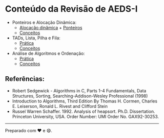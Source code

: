 # Conteúdo da Revisão de AEDS-I
- Ponteiros e Alocação Dinâmica: 
  - [Alocação dinâmica](https://github.com/cdc-caf/aeds-I/tree/master/src/alocacao-dinamica) + [Ponteiros](https://github.com/cdc-caf/aeds-I/tree/master/src/ponteiros)
  - [Conceitos](https://github.com/cdc-caf/aeds-I/blob/master/docs/pointers_dyn_alloc.md)
- TADs, Lista, Pilha e Fila:
  - [Prática](https://github.com/cdc-caf/aeds-I/tree/master/src/tad-lista-fila-pilha)
  - [Conceitos](https://github.com/cdc-caf/aeds-I/blob/master/docs/list_stack_queue.md)
- Análise de Algoritmos e Ordenação:
  - [Prática](https://github.com/gegen07/sorting-algorithms)
  - [Conceitos](https://github.com/cdc-caf/aeds-I/blob/master/docs/analysis_algorithms_sorting.md)
  
## Referências:
- Robert Sedgewick - Algorithms in C, Parts 1-4 Fundamentals, Data Structures, Sorting, Searching-Addison-Wesley Professional (1998)
- Introduction to Algorithms, Third Edition By Thomas H. Cormen, Charles E. Leiserson, Ronald L. Rivest and Clifford Stein
- Russel Warren Schaffer. 1992. Analysis of heapsort. Ph.D. Dissertation. Princeton University, USA. Order Number: UMI Order No. GAX92-30253.
---
Preparado com :heart: e :smile:.
